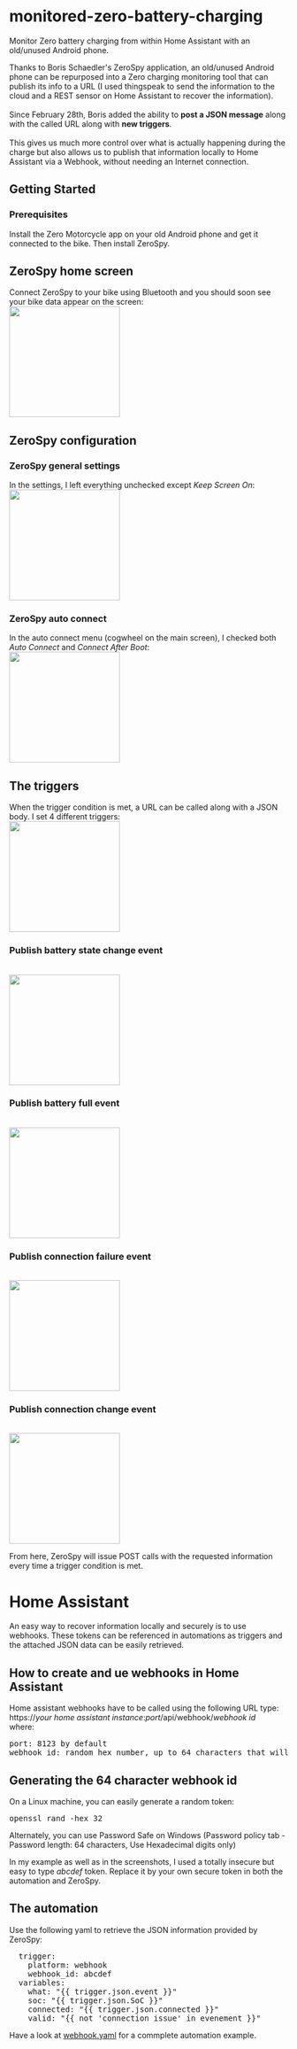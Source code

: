 # monitored-zero-battery-charging
Monitor Zero battery charging from within Home Assistant with an old/unused Android phone.

Thanks to Boris Schaedler's ZeroSpy application, an old/unused Android phone can be repurposed into a Zero charging monitoring tool that can publish its info to a URL (I used thingspeak to send the information to the cloud and a REST sensor on Home Assistant to recover the information).<br><br>
Since February 28th, Boris added the ability to <b>post a JSON message</b> along with the called URL along with <b>new triggers</b>.
<br><br>This gives us much more control over what is actually happening during the charge but also allows us to publish that information locally to Home Assistant via a Webhook, without needing an Internet connection.

## Getting Started

### Prerequisites
Install the Zero Motorcycle app on your old Android phone and get it connected to the bike.
Then install ZeroSpy.

## ZeroSpy home screen
Connect ZeroSpy to your bike using Bluetooth and you should soon see your bike data appear on the screen:
<br><img src="./images/zerospy_main_menu.jpg" width="200" />

## ZeroSpy configuration

### ZeroSpy general settings
In the settings, I left everything unchecked except <i>Keep Screen On</i>:
<br><img src="./images/zerospy_settings_general_1.jpg" width="200" />

### ZeroSpy auto connect
In the auto connect menu (cogwheel on the main screen), I checked both <i>Auto Connect</i> and <i>Connect After Boot</i>: 
<br><img src="./images/zerospy_settings_auto_connect.jpg" width="200" />

## The triggers
When the trigger condition is met, a URL can be called along with a JSON body.
I set 4 different triggers:
<br><img src="./images/zerospy_triggers.jpg" width="200" />

### Publish battery state change event
<br><img src="./images/zerospy_webhook_trigger_every_percent.jpg" width="200" />
### Publish battery full event
<br><img src="./images/zerospy_webhook_trigger_battery_full.jpg" width="200" />
### Publish connection failure event
<br><img src="./images/zerospy_webhook_trigger_connection_failure.jpg" width="200" />
### Publish connection change event
<br><img src="./images/zerospy_webhook_trigger_connection_state_change.jpg" width="200"/>

From here, ZeroSpy will issue POST calls with the requested information every time a trigger condition is met.

# Home Assistant
An easy way to recover information locally and securely is to use webhooks.
These tokens can be referenced in automations as triggers and the attached JSON data can be easily retrieved.

## How to create and ue webhooks in Home Assistant
Home assistant webhooks have to be called using the following URL type:<br>
https://<i>your home assistant instance</i>:<i>port</i>/api/webhook/<i>webhook id</i>
<br>where:
<pre>port: 8123 by default
webhook id: random hex number, up to 64 characters that will be used as trigger in an automation</pre>

## Generating the 64 character webhook id
On a Linux machine, you can easily generate a random token:
<pre>openssl rand -hex 32</pre>
Alternately, you can use Password Safe on Windows (Password policy tab - Password length: 64 characters, Use Hexadecimal digits only)

In my example as well as in the screenshots, I used a totally insecure but easy to type <i>abcdef</i> token.
Replace it by your own secure token in both the automation and ZeroSpy.

## The automation
Use the following yaml to retrieve the JSON information provided by ZeroSpy:
<pre>
  trigger:
    platform: webhook
    webhook_id: abcdef
  variables:
    what: "{{ trigger.json.event }}"
    soc: "{{ trigger.json.SoC }}"
    connected: "{{ trigger.json.connected }}"
    valid: "{{ not 'connection issue' in evenement }}"
</pre>

Have a look at <a href="./yaml/webhook.yaml">webhook.yaml</a> for a commplete automation example.



